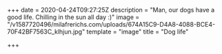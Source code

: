 +++
date = 2020-04-24T09:27:25Z
description = "Man, our dogs have a good life. Chilling in the sun all day :)"
image = "/v1587720496/milafrerichs.com/uploads/674A15C9-D4A8-4088-BCE4-70F42BF7563C_klhjun.jpg"
template = "image"
title = "Dog life"

+++
